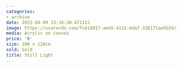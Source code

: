 ```yaml
---
categories:
- archive
date: 2022-04-09 13:18:38.471112
image: https://ucarecdn.com/fcb1d417-aee5-4122-bda7-326171ae5b24/
media: Acrylic on canvas
price: '0'
size: 100 x 120cm
sold: Sold
title: Still Light
...
```

